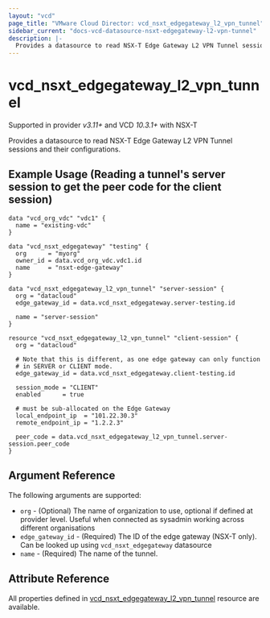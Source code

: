 ```yaml
---
layout: "vcd"
page_title: "VMware Cloud Director: vcd_nsxt_edgegateway_l2_vpn_tunnel"
sidebar_current: "docs-vcd-datasource-nsxt-edgegateway-l2-vpn-tunnel"
description: |-
  Provides a datasource to read NSX-T Edge Gateway L2 VPN Tunnel sessions and their configurations.
---
```


# vcd\_nsxt\_edgegateway\_l2\_vpn\_tunnel

Supported in provider *v3.11+* and VCD *10.3.1+* with NSX-T

Provides a datasource to read NSX-T Edge Gateway L2 VPN Tunnel sessions and their configurations.

## Example Usage (Reading a tunnel's server session to get the peer code for the client session)

```hcl
data "vcd_org_vdc" "vdc1" {
  name = "existing-vdc"
}

data "vcd_nsxt_edgegateway" "testing" {
  org      = "myorg"
  owner_id = data.vcd_org_vdc.vdc1.id
  name     = "nsxt-edge-gateway"
}

data "vcd_nsxt_edgegateway_l2_vpn_tunnel" "server-session" {
  org = "datacloud"
  edge_gateway_id = data.vcd_nsxt_edgegateway.server-testing.id

  name = "server-session"
}

resource "vcd_nsxt_edgegateway_l2_vpn_tunnel" "client-session" {
  org = "datacloud"

  # Note that this is different, as one edge gateway can only function
  # in SERVER or CLIENT mode.
  edge_gateway_id = data.vcd_nsxt_edgegateway.client-testing.id

  session_mode = "CLIENT"
  enabled      = true

  # must be sub-allocated on the Edge Gateway
  local_endpoint_ip  = "101.22.30.3"
  remote_endpoint_ip = "1.2.2.3"

  peer_code = data.vcd_nsxt_edgegateway_l2_vpn_tunnel.server-session.peer_code
}
```

## Argument Reference

The following arguments are supported:

* `org` - (Optional) The name of organization to use, optional if defined at 
  provider level. Useful when connected as sysadmin working across different organisations
* `edge_gateway_id` - (Required) The ID of the edge gateway (NSX-T only). 
  Can be looked up using `vcd_nsxt_edgegateway` datasource
* `name` - (Required) The name of the tunnel.

## Attribute Reference

All properties defined in [vcd_nsxt_edgegateway_l2_vpn_tunnel](/providers/vmware/vcd/latest/docs/resources/nsxt_edgegateway_l2_vpn_tunnel)
resource are available.

